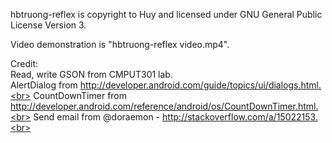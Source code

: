 hbtruong-reflex is copyright to Huy and licensed under GNU General Public License Version 3.

Video demonstration is "hbtruong-reflex video.mp4".

Credit:<br>
Read, write GSON from CMPUT301 lab.<br>
AlertDialog from http://developer.android.com/guide/topics/ui/dialogs.html.<br>
CountDownTimer from http://developer.android.com/reference/android/os/CountDownTimer.html.<br>
Send email from @doraemon - http://stackoverflow.com/a/15022153.<br>

